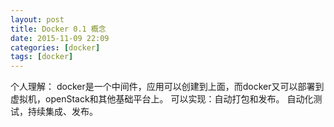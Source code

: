 ```yaml
---
layout: post
title: Docker 0.1 概念
date: 2015-11-09 22:09
categories: [docker]
tags: [docker]
---
```

个人理解：
docker是一个中间件，应用可以创建到上面，而docker又可以部署到虚拟机，openStack和其他基础平台上。
可以实现：自动打包和发布。
自动化测试，持续集成、发布。
